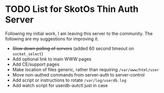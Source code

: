 # TODO List for SkotOs Thin Auth Server

Following my initial work, I am leaving this server to the community. The following are my suggestions for improving it.

* <strike>Slow down polling of servers</strike> (added 60 second timeout on `socket_select`)
* Add optional link to main WWW pages
* Add CE/support pages
* Make location of files generic, rather than requiring `/var/www/html/user`
* Move non-authed commands from server-auth to server-control
* Add script or instructions to rotate `/var/log/userdb.log`
* Add watch script for userdb-autctl just in case
